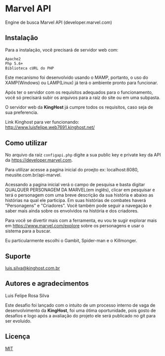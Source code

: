 # Marvel API
Engine de busca Marvel API (developer.marvel.com)

## Instalação

Para a instalação, você precisará de servidor web com:
```bash
Apache2
Php 5.6+
Biblioteca cURL do PHP
```
Este mecanismo foi desenvolvido usando o MAMP, portanto, o uso do XAMP(Windows) ou LAMP(Linux) já terá o ambiente pronto para funcionar.

Após ter o servidor com os requisitos adequados para o funcionamento, você só precisará subir os arquivos para a raiz do site ou em uma subpasta.

O servidor web da **KingHost** já cumpre todos os requisitos, caso seja de sua preferencia.

Link Kinghost para ver funcionando: http://www.luisfelipe.web7691.kinghost.net/

## Como utilizar
No arquivo da raiz `configapi.php` digite a sua public key e private key da API da https://developer.marvel.com.


Para utilizar acesse a pagina inicial do proejto ex: localhost:8080, meusite.com.br/api-marvel.

Acessando a pagina inicial verá o campo de pesquisa e basta digitar QUALQUER PERSONAGEM DA MARVEL(em inglês), clicar em pesquisar e terá o personagem com uma breve descrição da sua história e abaixo as histórias na qual ele participa.
Em suas histórias de combates haverá "Personagens" e "Criadores". Você também pode seguir a navegação e saber mais ainda sobre os envolvidos na história e dos criadores.  


Para você se divertir mais com a ferramenta, eu vou te sugir explorar mais em https://www.marvel.com/explore sobre os personagens e usar o sistema para a buscar.

Eu particularmente escolhi o Gambit, Spider-man e o Killmonger.
## Suporte
luis.silva@kinghost.com.br
## Autores e agradecimentos
Luis Felipe Rosa Silva

Este desafio foi lançado com o intuito de um processo interno de vaga de desenvolvimento da **KingHost**, foi uma ótima oportunidade, pois gosto de desafios e logo após a avaliação do projeto ele será publicado no git para ser evoluido.
## Licença
[MIT](http://opensource.org/licenses/mit-license.php)
 